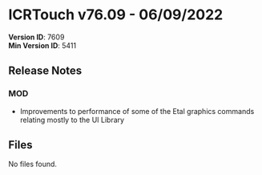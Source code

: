 # ICRTouch v76.09 - 06/09/2022

__Version ID__: 7609
<br>__Min Version ID__: 5411

## Release Notes
### MOD
- Improvements to performance of some of the Etal graphics commands relating mostly to the UI Library

## Files
No files found.

